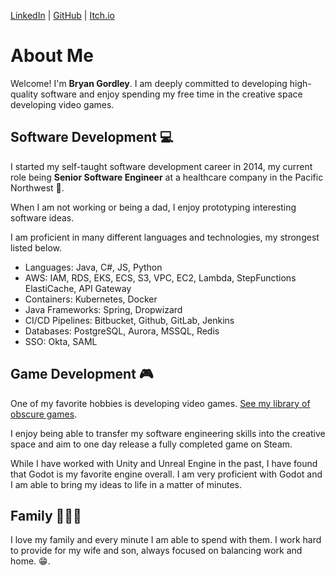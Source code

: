 [LinkedIn](https://linkedin.com/in/bgordley) | [GitHub](https://github.com/bgordley) | [Itch.io](https://beardedfists.itch.io/)

# About Me
Welcome! I'm **Bryan Gordley**. I am deeply committed to developing high-quality software and enjoy spending my free time in the creative space developing video games.

## Software Development :computer:
I started my self-taught software development career in 2014, my current role being **Senior Software Engineer** at a healthcare company in the Pacific Northwest :evergreen_tree:.

When I am not working or being a dad, I enjoy prototyping interesting software ideas. 

I am proficient in many different languages and technologies, my strongest listed below.
- Languages: Java, C#, JS, Python
- AWS: IAM, RDS, EKS, ECS, S3, VPC, EC2, Lambda, StepFunctions ElastiCache, API Gateway
- Containers: Kubernetes, Docker
- Java Frameworks: Spring, Dropwizard
- CI/CD Pipelines: Bitbucket, Github, GitLab, Jenkins
- Databases: PostgreSQL, Aurora, MSSQL, Redis
- SSO: Okta, SAML

## Game Development :video_game:	
One of my favorite hobbies is developing video games. [See my library of obscure games](https://beardedfists.itch.io/).

I enjoy being able to transfer my software engineering skills into the creative space and aim to one day release a fully completed game on Steam.

While I have worked with Unity and Unreal Engine in the past, I have found that Godot is my favorite engine overall. I am very proficient with Godot and I am able to bring my ideas to life in a matter of minutes.

## Family :family_man_woman_boy:
I love my family and every minute I am able to spend with them. I work hard to provide for my wife and son, always focused on balancing work and home. :grin:.